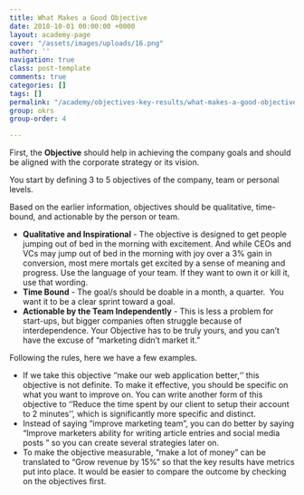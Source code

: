 ```yaml
---
title: What Makes a Good Objective
date: 2018-10-01 00:00:00 +0000
layout: academy-page
cover: "/assets/images/uploads/16.png"
author: ''
navigation: true
class: post-template
comments: true
categories: []
tags: []
permalink: "/academy/objectives-key-results/what-makes-a-good-objective"
group: okrs
group-order: 4

---
```


First, the **Objective** should help in achieving the company goals and should be aligned with the corporate strategy or its vision.

You start by defining 3 to 5 objectives of the company, team or personal levels.

Based on the earlier information, objectives should be qualitative, time-bound, and actionable by the person or team.

* **Qualitative and Inspirational** - The objective is designed to get people jumping out of bed in the morning with excitement. And while CEOs and VCs may jump out of bed in the morning with joy over a 3% gain in conversion, most mere mortals get excited by a sense of meaning and progress. Use the language of your team. If they want to own it or kill it, use that wording.
* **Time Bound** - The goal/s should be doable in a month, a quarter.  You want it to be a clear sprint toward a goal.
* **Actionable by the Team Independently** - This is less a problem for start-ups, but bigger companies often struggle because of interdependence. Your Objective has to be truly yours, and you can’t have the excuse of “marketing didn’t market it.”

Following the rules, here we have a few examples.

* If we take this objective ‘’make our web application better,‘’ this objective is not definite. To make it effective, you should be specific on what you want to improve on. You can write another form of this objective to ‘’Reduce the time spent by our client to setup their account to 2 minutes’’, which is significantly more specific and distinct.
* Instead of saying “improve marketing team”, you can do better by saying “Improve marketers ability for writing article entries and social media posts ” so you can create several strategies later on.
* To make the objective measurable, “make a lot of money” can be translated to “Grow revenue by 15%” so that the key results have metrics put into place. It would be easier to compare the outcome by checking on the objectives first.